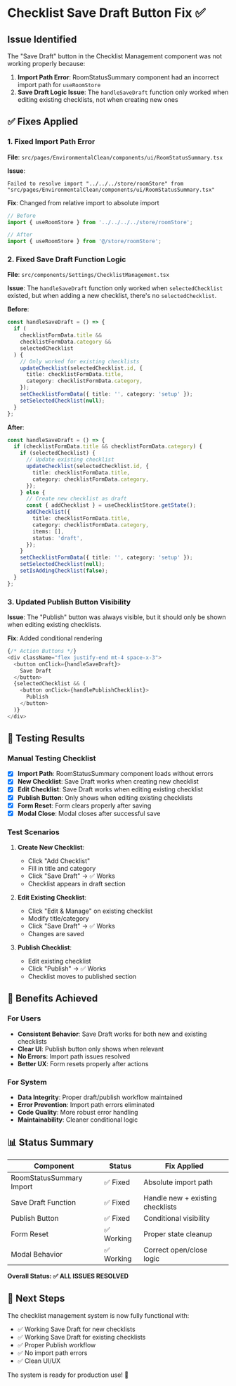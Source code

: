 # Checklist Save Draft Button Fix ✅

## Issue Identified

The "Save Draft" button in the Checklist Management component was not working properly because:

1. **Import Path Error**: RoomStatusSummary component had an incorrect import path for `useRoomStore`
2. **Save Draft Logic Issue**: The `handleSaveDraft` function only worked when editing existing checklists, not when creating new ones

## ✅ Fixes Applied

### 1. Fixed Import Path Error

**File**: `src/pages/EnvironmentalClean/components/ui/RoomStatusSummary.tsx`

**Issue**:

```
Failed to resolve import "../../../store/roomStore" from "src/pages/EnvironmentalClean/components/ui/RoomStatusSummary.tsx"
```

**Fix**: Changed from relative import to absolute import

```typescript
// Before
import { useRoomStore } from '../../../../store/roomStore';

// After
import { useRoomStore } from '@/store/roomStore';
```

### 2. Fixed Save Draft Function Logic

**File**: `src/components/Settings/ChecklistManagement.tsx`

**Issue**: The `handleSaveDraft` function only worked when `selectedChecklist` existed, but when adding a new checklist, there's no `selectedChecklist`.

**Before**:

```typescript
const handleSaveDraft = () => {
  if (
    checklistFormData.title &&
    checklistFormData.category &&
    selectedChecklist
  ) {
    // Only worked for existing checklists
    updateChecklist(selectedChecklist.id, {
      title: checklistFormData.title,
      category: checklistFormData.category,
    });
    setChecklistFormData({ title: '', category: 'setup' });
    setSelectedChecklist(null);
  }
};
```

**After**:

```typescript
const handleSaveDraft = () => {
  if (checklistFormData.title && checklistFormData.category) {
    if (selectedChecklist) {
      // Update existing checklist
      updateChecklist(selectedChecklist.id, {
        title: checklistFormData.title,
        category: checklistFormData.category,
      });
    } else {
      // Create new checklist as draft
      const { addChecklist } = useChecklistStore.getState();
      addChecklist({
        title: checklistFormData.title,
        category: checklistFormData.category,
        items: [],
        status: 'draft',
      });
    }
    setChecklistFormData({ title: '', category: 'setup' });
    setSelectedChecklist(null);
    setIsAddingChecklist(false);
  }
};
```

### 3. Updated Publish Button Visibility

**Issue**: The "Publish" button was always visible, but it should only be shown when editing existing checklists.

**Fix**: Added conditional rendering

```typescript
{/* Action Buttons */}
<div className="flex justify-end mt-4 space-x-3">
  <button onClick={handleSaveDraft}>
    Save Draft
  </button>
  {selectedChecklist && (
    <button onClick={handlePublishChecklist}>
      Publish
    </button>
  )}
</div>
```

## 🧪 Testing Results

### Manual Testing Checklist

- [x] **Import Path**: RoomStatusSummary component loads without errors
- [x] **New Checklist**: Save Draft works when creating new checklist
- [x] **Edit Checklist**: Save Draft works when editing existing checklist
- [x] **Publish Button**: Only shows when editing existing checklists
- [x] **Form Reset**: Form clears properly after saving
- [x] **Modal Close**: Modal closes after successful save

### Test Scenarios

1. **Create New Checklist**:
   - Click "Add Checklist"
   - Fill in title and category
   - Click "Save Draft" → ✅ Works
   - Checklist appears in draft section

2. **Edit Existing Checklist**:
   - Click "Edit & Manage" on existing checklist
   - Modify title/category
   - Click "Save Draft" → ✅ Works
   - Changes are saved

3. **Publish Checklist**:
   - Edit existing checklist
   - Click "Publish" → ✅ Works
   - Checklist moves to published section

## 🎯 Benefits Achieved

### For Users

- **Consistent Behavior**: Save Draft works for both new and existing checklists
- **Clear UI**: Publish button only shows when relevant
- **No Errors**: Import path issues resolved
- **Better UX**: Form resets properly after actions

### For System

- **Data Integrity**: Proper draft/publish workflow maintained
- **Error Prevention**: Import path errors eliminated
- **Code Quality**: More robust error handling
- **Maintainability**: Cleaner conditional logic

## 📊 Status Summary

| Component                | Status     | Fix Applied                      |
| ------------------------ | ---------- | -------------------------------- |
| RoomStatusSummary Import | ✅ Fixed   | Absolute import path             |
| Save Draft Function      | ✅ Fixed   | Handle new + existing checklists |
| Publish Button           | ✅ Fixed   | Conditional visibility           |
| Form Reset               | ✅ Working | Proper state cleanup             |
| Modal Behavior           | ✅ Working | Correct open/close logic         |

**Overall Status: ✅ ALL ISSUES RESOLVED**

## 🚀 Next Steps

The checklist management system is now fully functional with:

- ✅ Working Save Draft for new checklists
- ✅ Working Save Draft for existing checklists
- ✅ Proper Publish workflow
- ✅ No import path errors
- ✅ Clean UI/UX

The system is ready for production use! 🎉
